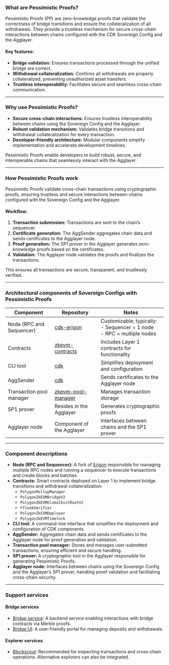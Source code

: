 ### What are Pessimistic Proofs?

Pessimistic Proofs (PP) are zero-knowledge proofs that validate the correctness of bridge transitions and ensure the collateralization of all withdrawals. They provide a trustless mechanism for secure cross-chain interactions between chains configured with the CDK Sovereign Config and the Agglayer.

#### Key features:
- **Bridge validation:** Ensures transactions processed through the unified bridge are correct.
- **Withdrawal collateralization:** Confirms all withdrawals are properly collateralized, preventing unauthorized asset transfers.
- **Trustless interoperability:** Facilitates secure and seamless cross-chain communication.

---

### Why use Pessimistic Proofs?

- **Secure cross-chain interactions:** Ensures trustless interoperability between chains using the Sovereign Config and the Agglayer.
- **Robust validation mechanism:** Validates bridge transitions and withdrawal collateralization for every transaction.
- **Developer-friendly architecture:** Modular components simplify implementation and accelerate development timelines.

Pessimistic Proofs enable developers to build robust, secure, and interoperable chains that seamlessly interact with the Agglayer.

---

### How Pessimistic Proofs work

Pessimistic Proofs validate cross-chain transactions using cryptographic proofs, ensuring trustless and secure interactions between chains configured with the Sovereign Config and the Agglayer.

#### Workflow:
1. **Transaction submission:** Transactions are sent to the chain’s sequencer.
2. **Certificate generation:** The AggSender aggregates chain data and sends certificates to the Agglayer node.
3. **Proof generation:** The SP1 prover in the Agglayer generates zero-knowledge proofs based on the certificates.
4. **Validation:** The Agglayer node validates the proofs and finalizes the transactions.

This ensures all transactions are secure, transparent, and trustlessly verified.

---

### Architectural components of Sovereign Configs with Pessimistic Proofs

| Component                | Repository                                                                                   | Notes                                                       |
|--------------------------|---------------------------------------------------------------------------------------------|-------------------------------------------------------------|
| Node (RPC and Sequencer) | [cdk-erigon](https://github.com/0xPolygonHermez/cdk-erigon)                                | Customizable; typically:<br>- Sequencer = 1 node<br>- RPC = multiple nodes |
| Contracts                | [zkevm-contracts](https://github.com/0xPolygonHermez/zkevm-contracts)                       | Includes Layer 1 contracts for functionality               |
| CLI tool                 | [cdk](https://github.com/0xPolygon/cdk)                                                    | Simplifies deployment and configuration                     |
| AggSender                | [cdk](https://github.com/0xPolygon/cdk)                                                    | Sends certificates to the Agglayer node                    |
| Transaction pool manager | [zkevm-pool-manager](https://github.com/0xPolygon/zkevm-pool-manager)                       | Manages transaction storage                                 |
| SP1 prover               | Resides in the Agglayer                                                                     | Generates cryptographic proofs                             |
| Agglayer node            | Component of the Agglayer                                                                   | Interfaces between chains and the SP1 prover               |

---

### Component descriptions

- **Node (RPC and Sequencer):** A fork of [Erigon](https://github.com/ledgerwatch/erigon) responsible for managing multiple RPC nodes and running a sequencer to execute transactions and create blocks and batches.
- **Contracts:** Smart contracts deployed on Layer 1 to implement bridge transitions and withdrawal collateralization:
  - `PolygonRollupManager`
  - `PolygonZkEVMBridgeV2`
  - `PolygonZkEVMGlobalExitRootV2`
  - `FflonkVerifier`
  - `PolygonZkEVMDeployer`
  - `PolygonZkEVMTimelock`
- **CLI tool:** A command-line interface that simplifies the deployment and configuration of CDK components.
- **AggSender:** Aggregates chain data and sends certificates to the Agglayer node for proof generation and validation.
- **Transaction pool manager:** Stores and manages user-submitted transactions, ensuring efficient and secure handling.
- **SP1 prover:** A cryptographic tool in the Agglayer responsible for generating Pessimistic Proofs.
- **Agglayer node:** Interfaces between chains using the Sovereign Config and the Agglayer’s SP1 prover, handling proof validation and facilitating cross-chain security.

---

### Support services

#### Bridge services
- [Bridge service](https://github.com/0xPolygonHermez/zkevm-bridge-service): A backend service enabling interactions with bridge contracts via Merkle proofs.
- [Bridge UI](https://portal.polygon.technology/): A user-friendly portal for managing deposits and withdrawals.

#### Explorer services
- [Blockscout](https://github.com/0xPolygonHermez/blockscout): Recommended for inspecting transactions and cross-chain operations. Alternative explorers can also be integrated.